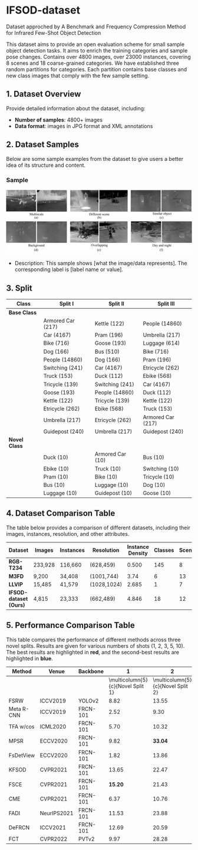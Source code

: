 # IFSOD-dataset
Dataset approched by A Benchmark and Frequency Compression Method for Infrared Few-Shot Object Detection

This dataset aims to provide an open evaluation scheme for small sample object detection tasks. It aims to enrich the training categories and sample pose changes. Contains over 4800 images, over 23000 instances, covering 8 scenes and 18 coarse-grained categories. We have established three random partitions for categories. Each partition contains base classes and new class images that comply with the few sample setting.


## 1. Dataset Overview

Provide detailed information about the dataset, including:
- **Number of samples**: 4800+ images
- **Data format**: images in JPG format and XML annotations

## 2. Dataset Samples

Below are some sample examples from the dataset to give users a better idea of its structure and content.

### Sample 
![Sample 1](images/visdata.png)
- Description: This sample shows [what the image/data represents]. The corresponding label is [label name or value].

<!-- ### Sample 2 -->
<!-- ![Sample 2](images/sample_image2.png) -->
<!-- - Description: This sample demonstrates [what the image/data represents]. The label is [label name or value]. -->

<!-- You can explore more samples by downloading the full dataset from [link to the dataset]. -->

## 3. Split

| Class        | Split I                        | Split II                       | Split III                     |
|--------------|--------------------------------|--------------------------------|-------------------------------|
| **Base Class** |                                |                                |                               |
|              | Armored Car (217)              | Kettle (122)                   | People (14860)                |
|              | Car (4167)                     | Pram (196)                     | Umbrella (217)                |
|              | Bike (716)                     | Goose (193)                    | Luggage (614)                 |
|              | Dog (166)                      | Bus (510)                      | Bike (716)                    |
|              | People (14860)                 | Dog (166)                      | Pram (196)                    |
|              | Switching (241)                | Car (4167)                     | Etricycle (262)               |
|              | Truck (153)                    | Duck (112)                     | Ebike (568)                   |
|              | Tricycle (139)                 | Switching (241)                | Car (4167)                    |
|              | Goose (193)                    | People (14860)                 | Duck (112)                    |
|              | Kettle (122)                   | Tricycle (139)                 | Kettle (122)                  |
|              | Etricycle (262)                | Ebike (568)                    | Truck (153)                   |
|              | Umbrella (217)                 | Etricycle (262)                | Armored Car (217)             |
|              | Guidepost (240)                | Umbrella (217)                 | Guidepost (240)               |
| **Novel Class** |                             |                                |                               |
|              | Duck (10)                      | Armored Car (10)               | Bus (10)                      |
|              | Ebike (10)                     | Truck (10)                     | Switching (10)                |
|              | Pram (10)                      | Bike (10)                      | Tricycle (10)                 |
|              | Bus (10)                       | Luggage (10)                   | Dog (10)                      |
|              | Luggage (10)                   | Guidepost (10)                 | Goose (10)                    |

## 4. Dataset Comparison Table

The table below provides a comparison of different datasets, including their images, instances, resolution, and other attributes.

| Dataset      | Images   | Instances | Resolution      | Instance Density | Classes | Scenes | Meaningless Classes | Unresolved Classes |
|--------------|----------|-----------|-----------------|------------------|---------|--------|---------------------|--------------------|
| **RGB-T234** | 233,928  | 116,660   | (628,459)       | 0.500            | 145     | 8      | 60                  | 43                 |
| **M3FD**     | 9,200    | 34,408    | (1001,744)      | 3.74             | 6       | 13     | 0                   | 0                  |
| **LLVIP**    | 15,485   | 41,579    | (1028,1024)     | 2.685            | 1       | 7      | 0                   | 0                  |
| **IFSOD-dataset (Ours)** | 4,815   | 23,333    | (662,489)       | 4.846            | 18      | 12     | 0                   | 0                  |

## 5. Performance Comparison Table

This table compares the performance of different methods across three novel splits. Results are given for various numbers of shots (1, 2, 3, 5, 10). The best results are highlighted in **red**, and the second-best results are highlighted in **blue**.

| Method              | Venue      | Backbone   | 1   | 2   | 3   | 5   | 10   | 1   | 2   | 3   | 5   | 10   | 1   | 2   | 3   | 5   | 10   |
|---------------------|------------|------------|-----|-----|-----|-----|-------|-----|-----|-----|-----|-------|-----|-----|-----|-----|-------|
|                     |            |            | \multicolumn{5}{c}{Novel Split 1} | \multicolumn{5}{c}{Novel Split 2} | \multicolumn{5}{c}{Novel Split 3} |
| FSRW               | ICCV2019   | YOLOv2     | 8.82  | 13.55  | 16.70  | 23.91  | 27.21  | 15.76  | 15.30  | 22.77  | 30.19  | 29.24  | 10.20  | 18.73  | 22.70  | 26.67  | 25.43  |
| Meta R-CNN         | ICCV2019   | FRCN-101   | 2.52  | 9.30   | 13.34  | 16.34  | 14.80  | 4.00   | 9.82   | 9.70   | 7.56   | 13.68  | 8.16   | 10.82  | 17.04  | 15.88  | 17.52  |
| TFA w/cos          | ICML2020   | FRCN-101   | 5.70  | 10.32  | 17.44  | 21.80   | 26.12  | 0.70   | 7.74   | 8.86   | 9.94   | 16.90  | 5.54   | 3.28   | 5.48   | 5.76   | 11.10   |
| MPSR               | ECCV2020   | FRCN-101   | 9.82  | **33.04** | 38.14  | 45.30  | 48.48  | 24.54  | 25.58  | 20.72  | 30.46  | 43.96  | 9.78   | 22.00  | 36.40  | 41.84  | 49.12  |
| FsDetView          | ECCV2020   | FRCN-101   | 1.82  | 13.86  | 15.86  | 15.16  | 14.72  | 4.00   | 7.98   | 10.20   | 7.99   | 9.94   | 3.82   | 7.96   | 14.52  | 15.76  | 15.10   |
| KFSOD              | CVPR2021   | FRCN-101   | 13.65 | 22.47  | 36.44  | 43.33  | **58.54** | 4.82   | 8.45   | 30.17  | 37.11  | 44.75  | 21.68  | 28.43  | 40.22  | 38.80  | 54.79  |
| FSCE               | CVPR2021   | FRCN-101   | **15.20** | 21.43  | 42.20  | 50.94  | 55.98   | 2.66   | 8.38   | 34.69  | 41.55  | 46.65  | 24.01  | 32.15  | 45.82  | **50.41** | **58.30** |
| CME                | CVPR2021   | FRCN-101   | 6.37  | 10.76  | 39.52  | 44.06  | 49.79  | 6.38   | 7.10   | 26.50  | 30.97  | 37.74  | 15.17  | 23.32  | 27.55  | 39.79  | 45.01  |
| FADI               | NeurIPS2021| FRCN-101   | 11.53 | 23.88  | 36.09  | 47.86  | 52.57  | 22.85  | 27.54  | 32.19  | 42.35  | 44.11  | 25.32  | **35.29** | 42.80  | 45.49  | 49.83  |
| DeFRCN             | ICCV2021   | FRCN-101   | 12.69 | 20.59  | 42.14  | 44.00  | 46.16  | 6.37   | 10.19  | 31.80  | 45.13  | 37.82  | 23.53  | 25.46  | 36.83  | 43.38  | 46.12  |
| FCT                | CVPR2022   | PVTv2      | 9.97  | 28.28  | **43.85** | **53.91** | 57.89   | **25.77** | **34.72** | **45.72** | **50.16** | **55.32** | **29.00** | 34.21  | **46.87** | 51.72  | 54.96  |

